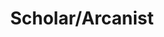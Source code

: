 ---
layout: quest-table
expansion: Job Quests
title: Scholar/Arcanist
permalink: /quests/jobs/scholar
quests:

quests:
  - name: Way of the Arcanist
    level: 1
    rowId: 65988
    questId: ClsAcn011_00452
    genre: Arcanist Quests
    icon: '71140'
    issuer:
      location: Limsa Lominsa Lower Decks
      coords: (4.5, 11.2)
      name: Murie
    steps:
      - location: Limsa Lominsa Lower Decks
        coords: (4.7, 11.4)
        name: Speak with Thubyrgeim.
    partQuestNo: 1
  - name: My First Grimoire
    level: 1
    rowId: 65990
    questId: ClsAcn021_00454
    genre: Arcanist Quests
    icon: '71140'
    issuer:
      location: Limsa Lominsa Lower Decks
      coords: (4.7, 11.4)
      name: Thubyrgeim
    steps:
      - location: Lower La Noscea
        coords: (22.6, 23.5)
        name: Slay wharf rats as an arcanist.
      - location: Lower La Noscea
        coords: (26.1, 22.4)
        name: Slay aureliae as an arcanist.
      - location: Lower La Noscea
        coords: (26.1, 22.4)
        name: Slay little ladybugs as an arcanist.
      - location: Limsa Lominsa Lower Decks
        coords: (4.7, 11.4)
        name: Report to Thubyrgeim at the Arcanists' Guild.
    partQuestNo: 2
  - name: What's in the Box
    level: 5
    rowId: 65991
    questId: ClsAcn050_00455
    genre: Arcanist Quests
    icon: '71140'
    issuer:
      location: Limsa Lominsa Lower Decks
      coords: (4.7, 11.4)
      name: Thubyrgeim
    steps:
      - location: Lower La Noscea
        coords: (29.0, 19.5)
        name: Slay wild dodos.
      - location: Lower La Noscea
        coords: (29.0, 19.5)
        name: Slay tiny mandragoras.
      - location: Limsa Lominsa Lower Decks
        coords: (4.7, 11.4)
        name: Report to Thubyrgeim at the Arcanists' Guild.
      - location: Middle La Noscea
        coords: (21.4, 25.4)
        name: Inspect the crates found south of the Zephyr Gate.
      - location: Middle La Noscea
        coords: (21.4, 25.4)
        name: Collect the crates.
      - location: Limsa Lominsa Lower Decks
        coords: (4.7, 11.4)
        name: Report to Thubyrgeim at the Arcanists' Guild.
    partQuestNo: 3
  - name: Tactical Planning
    level: 10
    rowId: 65993
    questId: ClsAcn101_00457
    genre: Arcanist Quests
    icon: '71140'
    issuer:
      location: Limsa Lominsa Lower Decks
      coords: (4.7, 11.4)
      name: Thubyrgeim
    steps:
      - location: Western La Noscea
        coords: (36.0, 30.1)
        name: Slay roselings.
      - location: Western La Noscea
        coords: (35.1, 29.1)
        name: Slay wild jackals.
      - location: Limsa Lominsa Lower Decks
        coords: (4.7, 11.4)
        name: Report to Thubyrgeim at the Arcanists' Guild.
      - location: Limsa Lominsa Lower Decks
        coords: (4.2, 11.4)
        name: Speak with K'lyhia.
      - location: Middle La Noscea
        coords: (19.3, 16.4)
        name: Speak with K'lyhia in middle La Noscea.
      - location: Middle La Noscea
        coords: (19.5, 16.2)
        name: Speak with K'lyhia.
      - location: Limsa Lominsa Lower Decks
        coords: (4.7, 11.4)
        name: Report to Thubyrgeim at the Arcanists' Guild.
    soloDuty:
      levelSync: 14
      timeLimit: 30
    partQuestNo: 4


  - name: Topaz Teachings
    level: 15
    rowId: 66639
    questId: ClsAcn149_01103
    genre: Arcanist Quests
    icon: '71140'
    issuer:
      location: Limsa Lominsa Lower Decks
      coords: (4.7, 11.4)
      name: Thubyrgeim
    steps:
      - location: Limsa Lominsa Lower Decks
        coords: (4.2, 11.4)
        name: Speak with K'lyhia.
      - location: Limsa Lominsa Lower Decks
        coords: (4.7, 11.4)
        name: Speak with Thubyrgeim.
    unlocks:
      - id: '25803'
        name: Summon Topaz
        icon: '517'
        type: action
    partQuestNo: 5
  - name: Over the Rails
    level: 15
    rowId: 65994
    questId: ClsAcn150_00458
    genre: Arcanist Quests
    icon: '71140'
    issuer:
      location: Limsa Lominsa Lower Decks
      coords: (4.7, 11.4)
      name: Thubyrgeim
    steps:
      - location: Western La Noscea
        coords: (27.8, 25.7)
        name: Speak with K'lyhia outside Aleport.
      - location: Western La Noscea
        coords: (25.5, 27.6)
        name: Speak with the landing boat steersman.
      - location: Western La Noscea
        coords: (25.5, 27.6)
        name: Speak with the landing boat steersman.
      - location: Western La Noscea
        coords: (24.9, 27.1)
        name: Wait by the landing boat.
      - location: Limsa Lominsa Lower Decks
        coords: (4.7, 11.4)
        name: Report to Thubyrgeim at the Arcanists' Guild.
    soloDuty:
      levelSync: 19
      timeLimit: 30
    partQuestNo: 6
  - name: Pincer Maneuver
    level: 20
    rowId: 65995
    questId: ClsAcn200_00459
    genre: Arcanist Quests
    icon: '71140'
    issuer:
      location: Limsa Lominsa Lower Decks
      coords: (4.7, 11.4)
      name: Thubyrgeim
    steps:
      - location: Limsa Lominsa Lower Decks
        coords: (7.5, 12.3)
        name: Inquire about K'lyhia on Hawkers' Alley.
      - location: Limsa Lominsa Upper Decks
        coords: (11.1, 6.4)
        name: Speak with Ginnade at the Coral Tower.
      - location: Limsa Lominsa Lower Decks
        coords: (4.7, 11.4)
        name: Speak with Thubyrgeim at the Arcanists' Guild.
      - location: Western La Noscea
        coords: (25.0, 26.7)
        name: Search for K'lyhia in Aleport.
      - location: Lower La Noscea
        coords: (23.5, 28.0)
        name: Speak with Thubyrgeim at Oschon's Embrace.
      - location: Lower La Noscea
        coords: (23.6, 28.5)
        name: Wait for the Qiqirn to arrive.
      - location: Limsa Lominsa Lower Decks
        coords: (4.7, 11.4)
        name: Speak with Thubyrgeim at the Arcanists' Guild.
    soloDuty:
      levelSync: 24
      timeLimit: 30
    partQuestNo: 7
  - name: Grimoire Fandango
    level: 25
    rowId: 65996
    questId: ClsAcn250_00460
    genre: Arcanist Quests
    icon: '71140'
    issuer:
      location: Limsa Lominsa Lower Decks
      coords: (4.7, 11.4)
      name: Thubyrgeim
    steps:
      - location: Upper La Noscea
        coords: (15.2, 24.0)
        name: Speak with a local at Memeroon's Trading Post.
      - location: Upper La Noscea
        coords: (12.4, 22.9)
        name: Speak with the scholar at Thalaos.
      - location: Upper La Noscea
        coords: (12.2, 22.7)
        name: Find the hidden slips of parchment.
      - location: Upper La Noscea
        coords: (12.4, 22.9)
        name: Deliver the slips of parchment to Tanga Tonga.
      - location: Upper La Noscea
        coords: (9.4, 20.4)
        name: /dance before the old wooden box at Fool Falls.
      - location: Upper La Noscea
        coords: (9.4, 20.4)
        name: Open the old wooden box.
      - location: Upper La Noscea
        coords: (9.4, 20.4)
        name: Open the old wooden box.
      - location: Upper La Noscea
        coords: (14.7, 24.3)
        name: /dance for Memeroon at Memeroon's Trading Post.
      - location: Limsa Lominsa Upper Decks
        coords: (7.4, 14.7)
        name: /dance for K'lyhia in the Anchor Yard of Limsa Lominsa.
      - location: Limsa Lominsa Upper Decks
        coords: (7.4, 14.7)
        name: Hand over the new grimoire to K'lyhia.
      - location: Limsa Lominsa Lower Decks
        coords: (4.7, 11.4)
        name: Report to Thubyrgeim at the Arcanists' Guild.
    partQuestNo: 8
  - name: Sinking Doesmaga
    level: 30
    rowId: 65997
    questId: ClsAcn300_00461
    genre: Arcanist Quests
    icon: '71140'
    issuer:
      location: Limsa Lominsa Lower Decks
      coords: (4.7, 11.4)
      name: Thubyrgeim
    steps:
      - location: Eastern La Noscea
        coords: (32.5, 25.9)
        name: Deliver the list to Rhylzirn in Costa del Sol.
      - location: Eastern La Noscea
        coords: (33.2, 29.0)
        name: Deliver the fresh herring to Opylona.
      - location: Eastern La Noscea
        coords: (33.8, 30.6)
        name: Deliver the homemade eel pie to Gegeruju.
      - location: Eastern La Noscea
        coords: (32.7, 31.5)
        name: Deliver the heavy purse to Ealdgyth.
      - location: Eastern La Noscea
        coords: (30.3, 28.9)
        name: Deliver the well-worn pareo to Drogo.
      - location: Eastern La Noscea
        coords: (31.9, 30.6)
        name: Deliver the bottle of vintage wine to the sailors.
      - location: Eastern La Noscea
        coords: (35.2, 29.7)
        name: Speak with Hirskskrat.
      - location: Limsa Lominsa Lower Decks
        coords: (4.7, 11.4)
        name: Report to Thubyrgeim at the Arcanists' Guild.
      - location: Limsa Lominsa Lower Decks
        coords: (4.7, 11.4)
        name: Hand over the leather satchel to Thubyrgeim.
    soloDuty:
      levelSync: 34
      timeLimit: 30
    unlocks:
      - id: '172'
        name: Ruin II
        icon: '502'
        type: action
    partQuestNo: 9



  - name: Forgotten but Not Gone
    level: 30
    rowId: 66633
    questId: JobSch300_01097
    genre: Scholar Quests
    icon: '71140'
    issuer:
      location: Limsa Lominsa Lower Decks
      coords: (4.5, 11.2)
      name: Murie
    steps:
      - location: Limsa Lominsa Upper Decks
        coords: (11.1, 6.2)
        name: Speak with Alka Zolka at the Marauders' Guild.
      - location: Eastern La Noscea
        coords: (21.3, 25.3)
        name: Speak with Alka Zolka in eastern La Noscea.
      - location: Eastern La Noscea
        coords: (22.1, 25.9)
        name: Speak with Alka Zolka.
      - location: Limsa Lominsa Upper Decks
        coords: (11.1, 6.2)
        name: Speak with Alka Zolka at the Marauders' Guild.
    soloDuty:
      levelSync: 34
      timeLimit: 30
    unlocks:
      - id: '185'
        name: Adloquium
        icon: '2801'
        type: action
    partQuestNo: 10
  - name: The Last Remnants
    level: 35
    rowId: 66634
    questId: JobSch350_01098
    genre: Scholar Quests
    icon: '71140'
    issuer:
      location: Limsa Lominsa Upper Decks
      coords: (11.1, 6.2)
      name: Alka Zolka
    steps:
      - location: Outer La Noscea
        coords: (16.0, 17.5)
        name: Explore the Floating City of Nym.
      - location: Outer La Noscea
        coords: (12.7, 15.0)
        name: Observe the distant Nymian ruins.
      - location: Limsa Lominsa Upper Decks
        coords: (11.1, 6.2)
        name: Speak with Alka Zolka.
    unlocks:
      - id: '186'
        name: Succor
        icon: '2802'
        type: action
    partQuestNo: 11
  - name: The Consequences of Anger
    level: 40
    rowId: 66635
    questId: JobSch400_01099
    genre: Scholar Quests
    icon: '71140'
    issuer:
      location: Limsa Lominsa Upper Decks
      coords: (11.1, 6.2)
      name: Alka Zolka
    steps:
      - location: Upper La Noscea
        coords: (26.6, 22.7)
        name: Speak with Alka Zolka in upper La Noscea.
      - location: Upper La Noscea
        coords: (26.6, 22.6)
        name: Speak with Alka Zolka.
      - location: Limsa Lominsa Upper Decks
        coords: (11.1, 6.2)
        name: Speak with Alka Zolka at the Marauders' Guild.
    soloDuty:
      levelSync: 44
      timeLimit: 30
    partQuestNo: 12
  - name: In the Image of the Ancients
    level: 45
    rowId: 66636
    questId: JobSch450_01100
    genre: Scholar Quests
    icon: '71140'
    issuer:
      location: Limsa Lominsa Upper Decks
      coords: (11.1, 6.2)
      name: Alka Zolka
    steps:
      - location: Mor Dhona
        coords: (16.0, 14.4)
        name: Search for a direwort shrub in Mor Dhona.
      - location: Mor Dhona
        coords: (16.3, 14.5)
        name: Harvest leaves from the direwort shrub.
      - location: Ul'dah - Steps of Thal
        coords: (14.4, 13.2)
        name: Deliver the leaves and thesis to Redolent Rose in Ul'dah.
      - location: Ul'dah - Steps of Thal
        coords: (10.7, 13.4)
        name: Ask Serendipity to finish Redolent Rose's work.
      - location: Old Gridania
        coords: (12.6, 7.9)
        name: Ask Geva in Gridania to finish Redolent Rose's work.
      - location: Old Gridania
        coords: (12.6, 7.8)
        name: Ask Beli to finish Redolent Rose's work.
      - location: Limsa Lominsa Upper Decks
        coords: (11.1, 6.2)
        name: Speak with Alka Zolka at the Marauders' Guild.
    partQuestNo: 13
  - name: For Your Fellow Man
    level: 45
    rowId: 66637
    questId: JobSch451_01101
    genre: Scholar Quests
    icon: '71140'
    issuer:
      location: Limsa Lominsa Upper Decks
      coords: (11.1, 6.2)
      name: Alka Zolka
    steps:
      - location: Upper La Noscea
        coords: (30.0, 21.9)
        name: Speak with Rukusa Farusa in upper La Noscea.
      - location: Upper La Noscea
        coords: (29.8, 22.6)
        name: Cast Esuna on the invalids.
      - location: Upper La Noscea
        coords: (30.0, 21.9)
        name: Speak with Rukusa Farusa.
      - location: Limsa Lominsa Upper Decks
        coords: (11.1, 6.2)
        name: Speak with Alka Zolka at the Marauders' Guild.
    unlocks:
      - id: '189'
        name: Lustrate
        icon: '2805'
        type: action
    partQuestNo: 14
  - name: The Beast Within
    level: 50
    rowId: 66638
    questId: JobSch500_01102
    genre: Scholar Quests
    icon: '71140'
    issuer:
      location: Limsa Lominsa Upper Decks
      coords: (11.1, 6.2)
      name: Alka Zolka
    steps:
      - location: Upper La Noscea
        coords: (26.6, 22.6)
        name: Speak with Alka Zolka in upper La Noscea.
      - location: Upper La Noscea
        coords: (26.6, 22.6)
        name: Speak with Alka Zolka.
      - location: Upper La Noscea
        coords: (26.7, 22.7)
        name: Speak with the hardened marauder.
      - location: Upper La Noscea
        coords: (26.6, 22.4)
        name: Speak with the soft marauder.
      - location: Upper La Noscea
        coords: (26.1, 22.7)
        name: Speak with Surito Carito.
    soloDuty:
      levelSync: 50
      timeLimit: 30
    unlocks:
      - id: '188'
        name: Sacred Soil
        icon: '2804'
        type: action
      - id: 600
        name: Flying Colors I
        type: achievement
    partQuestNo: 15
  - name: The Green Death
    level: 50
    rowId: 67207
    questId: JobSch501_01671
    genre: Scholar Quests
    icon: '71140'
    issuer:
      location: Limsa Lominsa Upper Decks
      coords: (11.1, 6.2)
      name: Alka Zolka
    steps:
      - location: Upper La Noscea
        coords: (25.6, 22.3)
        name: Speak with Surito Carito near the Wanderer's Palace.
      - location: Outer La Noscea
        coords: (15.9, 17.5)
        name: Search for the outer keystone in outer La Noscea.
      - location: Outer La Noscea
        coords: (15.9, 17.5)
        name: Pick up the outer keystone.
      - location: Upper La Noscea
        coords: (25.6, 22.3)
        name: Deliver the outer keystone to Surito Carito.
    partQuestNo: 16
  - name: Quarantine
    level: 52
    rowId: 67208
    questId: JobSch520_01672
    genre: Scholar Quests
    icon: '71140'
    issuer:
      location: Upper La Noscea
      coords: (25.6, 22.3)
      name: Surito Carito
    steps:
      - location: Upper La Noscea
        coords: (33.9, 24.9)
        name: Speak with Alka Zolka in the ruins to the east.
      - location: Upper La Noscea
        coords: (33.9, 24.9)
        name: Obtain the grand keystone.
      - location: Upper La Noscea
        coords: (25.6, 22.3)
        name: Deliver the grand keystone to Surito Carito.
    soloDuty:
      levelSync: 54
      timeLimit: 30
    unlocks:
      - id: '3583'
        name: Indomitability
        icon: '2806'
        type: action
    partQuestNo: 17
  - name: False Friends
    level: 54
    rowId: 67209
    questId: JobSch540_01673
    genre: Scholar Quests
    icon: '71140'
    issuer:
      location: Upper La Noscea
      coords: (25.6, 22.3)
      name: Surito Carito
    steps:
      - location: Outer La Noscea
        coords: (15.6, 15.9)
        name: Search for the south seas amphora in the Floating City of Nym.
      - location: Outer La Noscea
        coords: (15.4, 15.6)
        name: Continue searching for the south seas amphora.
      - location: Outer La Noscea
        coords: (14.0, 15.3)
        name: Continue searching for the south seas amphora.
      - location: Outer La Noscea
        coords: (13.8, 15.5)
        name: Examine the amphora.
      - location: Outer La Noscea
        coords: (13.8, 15.5)
        name: Retrieve the amphora.
      - location: Upper La Noscea
        coords: (25.6, 22.3)
        name: Deliver the empty amphora to Surito Carito.
    unlocks:
      - id: '3584'
        name: Broil
        icon: '2807'
        type: action
    partQuestNo: 18
  - name: Ooh Rah
    level: 56
    rowId: 67210
    questId: JobSch560_01674
    genre: Scholar Quests
    icon: '71140'
    issuer:
      location: Upper La Noscea
      coords: (25.6, 22.3)
      name: Surito Carito
    steps:
      - location: Upper La Noscea
        coords: (29.5, 25.7)
        name: Speak with Halga Tolga.
      - location: Upper La Noscea
        coords: (29.5, 25.7)
        name: "With the chat mode in <UIForeground>F201F4</UIForeground><UIGlow>F201F5</UIGlow>Say<UIGlow>01</UIGlow><UIForeground>01</UIForeground>,\
          \ enter \u201Ccome hells or high water\u201D to show your resolve to Halga\
          \ Tolga."
      - location: Upper La Noscea
        coords: (29.5, 25.7)
        name: "With the chat mode in <UIForeground>F201F4</UIForeground><UIGlow>F201F5</UIGlow>Say<UIGlow>01</UIGlow><UIForeground>01</UIForeground>,\
          \ enter \u201Ccome hells or high water\u201D again to appease Halga Tolga."
      - location: Upper La Noscea
        coords: (35.5, 24.1)
        name: Mock the Mamool Ja leader with a /laugh and defend yourself if he attacks.
      - location: Upper La Noscea
        coords: (29.5, 25.7)
        name: Report to Halga Tolga.
    unlocks:
      - id: '3585'
        name: Deployment Tactics
        icon: '2808'
        type: action
    partQuestNo: 19
  - name: Unseen
    level: 58
    rowId: 67211
    questId: JobSch580_01675
    genre: Scholar Quests
    icon: '71140'
    issuer:
      location: Upper La Noscea
      coords: (25.6, 22.3)
      name: Surito Carito
    steps:
      - location: Ul'dah - Steps of Nald
        coords: (7.3, 12.4)
        name: Speak with Yayake at the Thaumaturges' Guild.
      - location: Coerthas Western Highlands
        coords: (32.6, 38.3)
        name: Speak with Redwald at Falcon's Nest.
      - location: Coerthas Western Highlands
        coords: (33.5, 37.9)
        name: Speak with Soubinie.
      - location: Coerthas Western Highlands
        coords: (31.5, 7.5)
        name: Search the <Emphasis>North Star</Emphasis> on the Coerthas River.
      - location: Upper La Noscea
        coords: (25.6, 22.3)
        name: Deliver the sack of void scholar's effects to Surito Carito.
    unlocks:
      - id: '3586'
        name: Emergency Tactics
        icon: '2809'
        type: action
    partQuestNo: 20
  - name: Forward, the Royal Marines
    level: 60
    rowId: 67212
    questId: JobSch600_01676
    genre: Scholar Quests
    icon: '71140'
    issuer:
      location: Upper La Noscea
      coords: (25.6, 22.3)
      name: Surito Carito
    steps:
      - location: Outer La Noscea
        coords: (13.8, 15.5)
        name: Search for traces of the voidsent in the Floating City of Nym.
      - location: Upper La Noscea
        coords: (27.3, 17.6)
        name: Search for traces of the voidsent in Zelma's Run.
      - location: Upper La Noscea
        coords: (29.5, 23.1)
        name: Speak with Alka Zolka at Camp Bronze Lake.
      - location: Upper La Noscea
        coords: (31.3, 22.8)
        name: Speak with your fellow Royal Marines.
      - location: Upper La Noscea
        coords: (31.3, 22.8)
        name: Speak with Surito Carito.
    soloDuty:
      levelSync: 60
      timeLimit: 30
    unlocks:
      - id: '3587'
        name: Dissipation
        icon: '2810'
        type: action
      - id: 1149
        name: Flying Colors II
        type: achievement
    partQuestNo: 21
  - name: The Vanishing Act
    level: 60
    rowId: 68459
    questId: JobSch601_02923
    genre: Scholar Quests
    icon: '71140'
    issuer:
      location: Limsa Lominsa Upper Decks
      coords: (11.1, 6.2)
      name: Alka Zolka
    steps:
      - location: Upper La Noscea
        coords: (25.6, 22.3)
        name: Speak with Surito Carito near the Wanderer's Palace.
      - location: Limsa Lominsa Upper Decks
        coords: (13.1, 12.4)
        name: Speak with the Maelstrom Command Hunt billmaster.
      - location: Western Thanalan
        coords: (11.8, 15.1)
        name: Rendezvous with Alka Zolka in Vesper Bay.
      - location: Upper La Noscea
        coords: (25.6, 22.3)
        name: Report to Surito Carito near the Wanderer's Palace.
    partQuestNo: 22
  - name: A Safe Place to Hide
    level: 63
    rowId: 68460
    questId: JobSch630_02924
    genre: Scholar Quests
    icon: '71140'
    issuer:
      location: Upper La Noscea
      coords: (25.6, 22.3)
      name: Surito Carito
    steps:
      - location: Limsa Lominsa Upper Decks
        coords: (11.1, 6.2)
        name: Speak with Alka Zolka at the Marauders' Guild.
      - location: South Shroud
        coords: (17.0, 28.5)
        name: Rendezvous with Alka Zolka at Camp Tranquil.
      - location: South Shroud
        coords: (16.6, 29.6)
        name: Survey the designated location.
      - location: South Shroud
        coords: (17.9, 30.9)
        name: Survey the designated location.
      - location: South Shroud
        coords: (19.8, 29.7)
        name: Survey the designated location.
      - location: South Shroud
        coords: (20.0, 28.7)
        name: Defeat the poachers.
      - location: South Shroud
        coords: (20.0, 28.7)
        name: Cast Adloquium on Setoto.
      - location: South Shroud
        coords: (17.0, 28.7)
        name: Speak with Alka Zolka at Camp Tranquil.
    partQuestNo: 23
  - name: In Loving Memory
    level: 65
    rowId: 68461
    questId: JobSch650_02925
    genre: Scholar Quests
    icon: '71140'
    issuer:
      location: South Shroud
      coords: (17.0, 28.7)
      name: Alka Zolka
    steps:
      - location: South Shroud
        coords: (24.7, 24.8)
        name: Rendezvous with Alka Zolka near Amdapor Keep.
      - location: South Shroud
        coords: (24.5, 24.9)
        name: Rendezvous with Alka Zolka near Amdapor Keep.
      - location: South Shroud
        coords: (17.0, 28.7)
        name: Speak with Alka Zolka at Camp Tranquil.
    soloDuty:
      levelSync: 67
      timeLimit: 30
    partQuestNo: 24
  - name: The Chase
    level: 68
    rowId: 68462
    questId: JobSch680_02926
    genre: Scholar Quests
    icon: '71140'
    issuer:
      location: South Shroud
      coords: (17.0, 28.7)
      name: Alka Zolka
    steps:
      - location: Upper La Noscea
        coords: (25.6, 22.3)
        name: Speak with Surito Carito at the Wanderer's Palace.
      - location: South Shroud
        coords: (17.0, 28.7)
        name: Report to Alka Zolka at Camp Tranquil.
      - location: South Shroud
        coords: (18.2, 25.2)
        name: Survey the Upper Paths for the phantom faerie.
      - location: South Shroud
        coords: (18.2, 22.7)
        name: Survey the Upper Paths for the phantom faerie.
      - location: South Shroud
        coords: (16.4, 21.6)
        name: Survey the Upper Paths for the phantom faerie.
      - location: South Shroud
        coords: (17.0, 28.7)
        name: Report to Alka Zolka at Camp Tranquil.
    partQuestNo: 25
  - name: Our Unsung Heroes
    level: 70
    rowId: 68463
    questId: JobSch700_02927
    genre: Scholar Quests
    icon: '71140'
    issuer:
      location: South Shroud
      coords: (17.0, 28.7)
      name: Alka Zolka
    steps:
      - location: South Shroud
        coords: (14.6, 30.4)
        name: Speak with Alka Zolka near the gates to the Lost City of Amdapor.
      - location: South Shroud
        coords: (14.6, 30.5)
        name: Speak with Alka Zolka near the gates to the Lost City of Amdapor.
      - location: South Shroud
        coords: (17.0, 28.7)
        name: Speak with Alka Zolka at Camp Tranquil.
      - location: Upper La Noscea
        coords: (25.6, 22.3)
        name: Speak with Surito Carito at the Wanderer's Palace.
      - location: Upper La Noscea
        coords: (25.6, 22.3)
        name: Speak with Surito Carito.
      - location: Upper La Noscea
        coords: (25.6, 22.3)
        name: Speak with Setoto.
      - location: Upper La Noscea
        coords: (25.6, 22.3)
        name: Speak with Alka Zolka.
    soloDuty: null
    unlocks:
      - id: '7437'
        name: Aetherpact
        icon: '2816'
        type: action
      - id: 1805
        name: Flying Colors III
        type: achievement
    partQuestNo: 26
  - name: True Beauty
    level: 80
    rowId: 68754
    questId: LucKbc009_03218
    genre: Scholar Quests
    icon: '71020'
    issuer:
      location: Limsa Lominsa Upper Decks
      coords: (11.1, 6.2)
      name: Alka Zolka
    steps:
      - location: Upper La Noscea
        coords: (25.6, 22.3)
        name: Speak with Surito Carito outside of the Wanderer's Palace.
      - location: South Shroud
        coords: (22.8, 26.2)
        name: Survey the designated location and slay a verdant treant for its root.
      - location: Upper La Noscea
        coords: (25.6, 22.3)
        name: Deliver the revival root to Surito Carito at the Wanderer's Palace.
      - location: Upper La Noscea
        coords: (25.6, 22.3)
        name: Speak with Alka Zolka.
      - location: Outer La Noscea
        coords: (15.9, 18.2)
        name: Speak with Setoto on the Long Climb.
      - location: Upper La Noscea
        coords: (25.6, 22.3)
        name: Speak with Surito Carito at the Wanderer's Palace.
      - location: Upper La Noscea
        coords: (25.6, 22.3)
        name: Speak with Alka Zolka.
      - location: Upper La Noscea
        coords: (25.6, 22.3)
        name: Speak with Setoto.
      - location: Upper La Noscea
        coords: (25.6, 22.3)
        name: Speak with Surito Carito.
    unlocks:
      - id: 2314
        name: Flying Colors IV
        type: achievement
    partQuestNo: 27



---